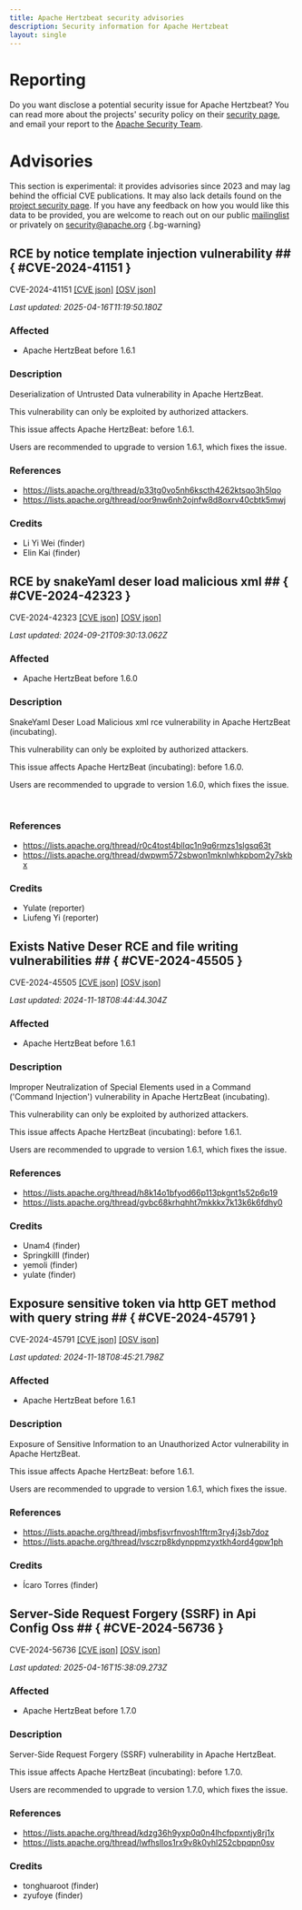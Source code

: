 ```yaml
---
title: Apache Hertzbeat security advisories
description: Security information for Apache Hertzbeat
layout: single
---
```


# Reporting

Do you want disclose a potential security issue for Apache Hertzbeat? You can read more about the projects' security policy on their [security page](https://hertzbeat.apache.org/docs/help/security_model/), and email your report to the [Apache Security Team](mailto:security@apache.org).

# Advisories

This section is experimental: it provides advisories since 2023 and may lag behind the official CVE publications. It may also lack details found on the [project security page](https://hertzbeat.apache.org/docs/help/security_model/). If you have any feedback on how you would like this data to be provided, you are welcome to reach out on our public [mailinglist](/mailinglist) or privately on [security@apache.org](mailto:security@apache.org)
{.bg-warning}

## RCE by notice template injection vulnerability ## { #CVE-2024-41151 }

CVE-2024-41151 [\[CVE json\]](./CVE-2024-41151.cve.json) [\[OSV json\]](./CVE-2024-41151.osv.json)



_Last updated: 2025-04-16T11:19:50.180Z_

### Affected

* Apache HertzBeat before 1.6.1


### Description

<p>Deserialization of Untrusted Data vulnerability in Apache HertzBeat.</p>This vulnerability can only be exploited by authorized attackers.<br><p></p><p>This issue affects Apache HertzBeat: before 1.6.1.</p><p>Users are recommended to upgrade to version 1.6.1, which fixes the issue.</p>

### References
* https://lists.apache.org/thread/p33tg0vo5nh6kscth4262ktsqo3h5lqo
* https://lists.apache.org/thread/oor9nw6nh2ojnfw8d8oxrv40cbtk5mwj


### Credits
* Li Yi Wei (finder)
* Elin Kai (finder)


## RCE by snakeYaml deser load malicious xml  ## { #CVE-2024-42323 }

CVE-2024-42323 [\[CVE json\]](./CVE-2024-42323.cve.json) [\[OSV json\]](./CVE-2024-42323.osv.json)



_Last updated: 2024-09-21T09:30:13.062Z_

### Affected

* Apache HertzBeat before 1.6.0


### Description

<p>SnakeYaml Deser Load Malicious xml rce vulnerability in Apache HertzBeat (incubating).&nbsp;</p>This vulnerability can only be exploited by authorized attackers.<br><p>This issue affects Apache HertzBeat (incubating): before 1.6.0.</p><p>Users are recommended to upgrade to version 1.6.0, which fixes the issue.</p><br>

### References
* https://lists.apache.org/thread/r0c4tost4bllqc1n9q6rmzs1slgsq63t
* https://lists.apache.org/thread/dwpwm572sbwon1mknlwhkpbom2y7skbx


### Credits
* Yulate (reporter)
* Liufeng Yi  (reporter)


## Exists Native Deser RCE and file writing vulnerabilities ## { #CVE-2024-45505 }

CVE-2024-45505 [\[CVE json\]](./CVE-2024-45505.cve.json) [\[OSV json\]](./CVE-2024-45505.osv.json)



_Last updated: 2024-11-18T08:44:44.304Z_

### Affected

* Apache HertzBeat before 1.6.1


### Description

<p>Improper Neutralization of Special Elements used in a Command ('Command Injection') vulnerability in Apache HertzBeat (incubating).</p>This vulnerability can only be exploited by authorized attackers.<br><p>This issue affects Apache HertzBeat (incubating): before 1.6.1.</p><p>Users are recommended to upgrade to version 1.6.1, which fixes the issue.</p>

### References
* https://lists.apache.org/thread/h8k14o1bfyod66p113pkgnt1s52p6p19
* https://lists.apache.org/thread/gvbc68krhqhht7mkkkx7k13k6k6fdhy0


### Credits
* Unam4 (finder)
* Springkilll (finder)
* yemoli (finder)
* yulate (finder)


## Exposure sensitive token via http GET method with query string ## { #CVE-2024-45791 }

CVE-2024-45791 [\[CVE json\]](./CVE-2024-45791.cve.json) [\[OSV json\]](./CVE-2024-45791.osv.json)



_Last updated: 2024-11-18T08:45:21.798Z_

### Affected

* Apache HertzBeat before 1.6.1


### Description

<p>Exposure of Sensitive Information to an Unauthorized Actor vulnerability in Apache HertzBeat.</p><p>This issue affects Apache HertzBeat: before 1.6.1.</p><p>Users are recommended to upgrade to version 1.6.1, which fixes the issue.</p>

### References
* https://lists.apache.org/thread/jmbsfjsvrfnvosh1ftrm3ry4j3sb7doz
* https://lists.apache.org/thread/lvsczrp8kdynppmzyxtkh4ord4gpw1ph


### Credits
* Ícaro Torres (finder)


## Server-Side Request Forgery (SSRF) in Api Config Oss ## { #CVE-2024-56736 }

CVE-2024-56736 [\[CVE json\]](./CVE-2024-56736.cve.json) [\[OSV json\]](./CVE-2024-56736.osv.json)



_Last updated: 2025-04-16T15:38:09.273Z_

### Affected

* Apache HertzBeat before 1.7.0


### Description

<p>Server-Side Request Forgery (SSRF) vulnerability in Apache HertzBeat.</p><p>This issue affects Apache HertzBeat (incubating): before 1.7.0.</p><p>Users are recommended to upgrade to version 1.7.0, which fixes the issue.</p>

### References
* https://lists.apache.org/thread/kdzg36h9yxp0q0n4lhcfppxntjy8rj1x
* https://lists.apache.org/thread/lwfhsllos1rx9v8k0yhl252cbpqpn0sv


### Credits
* tonghuaroot (finder)
* zyufoye (finder)

